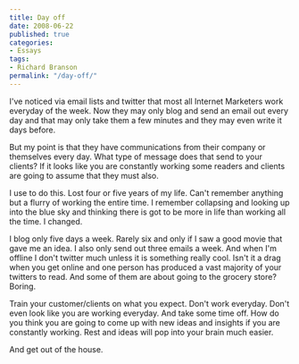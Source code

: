 ```yaml
---
title: Day off
date: 2008-06-22
published: true
categories:
- Essays
tags:
- Richard Branson
permalink: "/day-off/"
---
```

I've noticed via email lists and twitter that most all Internet Marketers work everyday of the week.  Now they may only blog and send an email out every day and that may only take them a few minutes and they may even write it days before.

But my point is that they have communications from their company or themselves every day.  What type of message does that send to your clients?  If it looks like you are constantly working some readers and clients are going to assume that they must also.

I use to do this.  Lost four or five years of my life.  Can't remember anything but a flurry of working the entire time.  I remember collapsing and looking up into the blue sky and thinking there is got to be more in life than working all the time.  I changed.

I blog only five days a week.  Rarely six and only if I saw a good movie that gave me an idea.  I also only send out three emails a week.  And when I'm offline I don't twitter much unless it is something really cool.  Isn't it a drag when you get online and one person has produced a vast majority of your twitters to read.  And some of them are about going to the grocery store?  Boring.

Train your customer/clients on what you expect.  Don't work everyday.  Don't even look like you are working everyday.  And take some time off.  How do you think you are going to come up with new ideas and insights if you are constantly working.  Rest and ideas will pop into your brain much easier.

And get out of the house.

